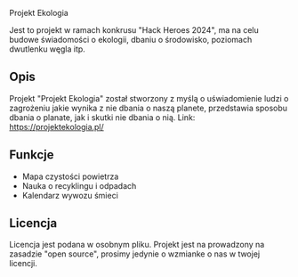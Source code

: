 Projekt Ekologia

Jest to projekt w ramach konkrusu "Hack Heroes 2024", ma na celu budowe świadomości o ekologii, dbaniu o środowisko, poziomach dwutlenku węgla itp.

## Opis

Projekt "Projekt Ekologia" został stworzony z myślą o uświadomienie ludzi o zagrożeniu jakie wynika z nie dbania o naszą planete, przedstawia sposobu dbania o planate, jak i skutki nie dbania o nią. Link: https://projektekologia.pl/

## Funkcje

 - Mapa czystości powietrza
 - Nauka o recyklingu i odpadach
 - Kalendarz wywozu śmieci

## Licencja

Licencja jest podana w osobnym pliku. Projekt jest na prowadzony na zasadzie "open source", prosimy jedynie o wzmianke o nas w twojej licencji.
